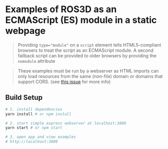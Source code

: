 # Examples of ROS3D as an ECMAScript (ES) module in a static webpage

> Providing `type="module"` on a `script` element tells HTML5-compliant browsers to treat the script as an ECMAScript module. A second fallback script can be provided to older browsers by providing the `nomodule` attribute

> These examples must be run by a webserver as HTML imports can only load resources from the same (non-file) domain or domains that support CORS. (see [this issue](https://github.com/Polymer/polymer/issues/1535) for more info)

## Build Setup

``` bash
# 1. install dependencies
yarn install # or npm install

# 2. start simple express webserver at localhost:3000
yarn start # or npm start

# 3. open app and view examples
# http://localhost:3000
```
